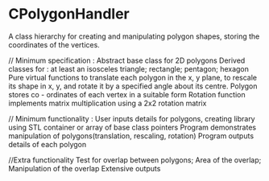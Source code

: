 # CPolygonHandler
A class hierarchy for creating and manipulating polygon shapes, storing the coordinates of the vertices.

// Minimum specification :
Abstract base class for 2D polygons
Derived classes for : at least an isosceles triangle; rectangle; pentagon; hexagon
Pure virtual functions to translate each polygon in the x, y plane, to rescale its shape in x, y, and rotate it by a specified angle about its centre.
Polygon stores co - ordinates of each vertex in a suitable form
Rotation function implements matrix multiplication using a 2x2 rotation matrix

// Minimum functionality :
User inputs details for polygons, creating library using STL container or array of base class pointers
Program demonstrates manipulation of polygons(translation, rescaling, rotation)
Program outputs details of each polygon

//Extra functionality
Test for overlap between polygons;
Area of the overlap;
Manipulation of the overlap
Extensive outputs
